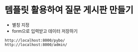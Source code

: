 # 템플릿 활용하여 질문 게시판 만들기
+ 별칭 지정
+ form으로 입력받고 데이터 저장하기



`http://localhost:8000/pybo/` <br>
`http://localhost:8000/admin/`
